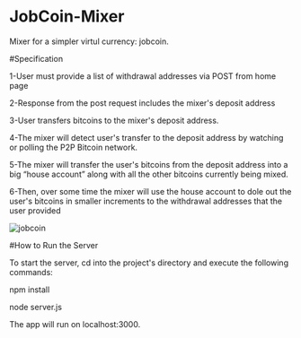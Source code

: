 # JobCoin-Mixer
Mixer for a simpler virtul currency: jobcoin.  

#Specification

1-User must provide a list of withdrawal addresses via POST from home page

2-Response from the post request includes the mixer's deposit address

3-User transfers bitcoins to the mixer's deposit address.

4-The mixer will detect user's transfer to the deposit address by watching or polling the P2P Bitcoin network.

5-The mixer will transfer the user's bitcoins from the deposit address into a big “house account” along with all the other bitcoins currently being mixed. 

6-Then, over some time the mixer will use the house account to dole out the user's bitcoins in smaller increments to the withdrawal addresses that the user provided 

![jobcoin](../master/jobcoin.png)

#How to Run the Server

To start the server, cd into the project's directory and execute the following commands:

npm install

node server.js

The app will run on localhost:3000. 

